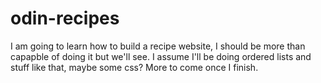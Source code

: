 # odin-recipes
I am going to learn how to build a recipe website, I should be more than capapble of doing it but we'll see.
I assume I'll be doing ordered lists and stuff like that, maybe some css? More to come once I finish.